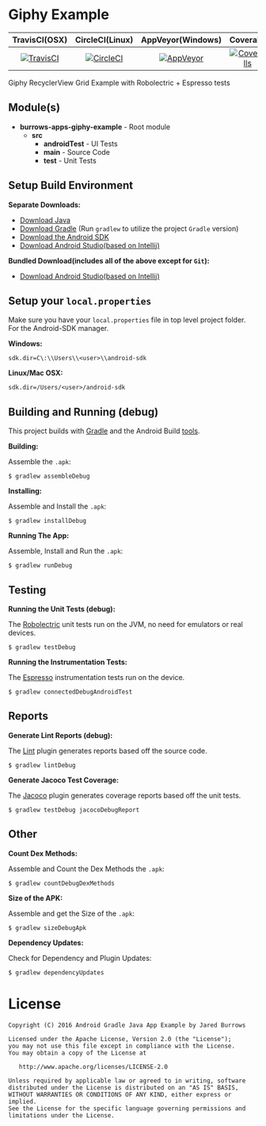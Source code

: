 # Giphy Example

|TravisCI(OSX)|CircleCI(Linux)|AppVeyor(Windows)|Coveralls|
|:---:|:---:|:---:|:---:|
|[![TravisCI](https://travis-ci.org/jaredsburrows/android-glide-giphy-example.svg?branch=master)](https://travis-ci.org/jaredsburrows/android-glide-giphy-example)|[![CircleCI](https://circleci.com/gh/jaredsburrows/android-glide-giphy-example.svg?style=shield)](https://circleci.com/gh/jaredsburrows/android-glide-giphy-example)|[![AppVeyor](https://ci.appveyor.com/api/projects/status/be1n4df4kvy5saaj/branch/master?svg=true)](https://ci.appveyor.com/project/jaredsburrows/android-glide-giphy-example/branch/master)|[![Coveralls](https://coveralls.io/repos/github/jaredsburrows/android-glide-giphy-example/badge.svg?branch=master)](https://coveralls.io/github/jaredsburrows/android-glide-giphy-example?branch=master)|

Giphy RecyclerView Grid Example with Robolectric + Espresso tests

## Module(s)
 
 - **burrows-apps-giphy-example** - Root module
   - **src**
     - **androidTest** - UI Tests
     - **main** - Source Code
     - **test** - Unit Tests


## Setup Build Environment
**Separate Downloads:**


 - [Download Java](https://java.com/en/download/)
 - [Download Gradle](https://gradle.org/downloads) (Run `gradlew` to utilize the project `Gradle` version)
 - [Download the Android SDK](http://developer.android.com/sdk/index.html#Other)
 - [Download Android Studio(based on Intellij)](http://developer.android.com/sdk/index.html#Other)


**Bundled Download(includes all of the above except for `Git`):**


 - [Download Android Studio(based on Intellij)](http://developer.android.com/sdk/index.html)

## Setup your `local.properties`


Make sure you have your `local.properties` file in top level project folder. For the Android-SDK manager.


**Windows:**


    sdk.dir=C\:\\Users\\<user>\\android-sdk


**Linux/Mac OSX:**


    sdk.dir=/Users/<user>/android-sdk


## Building and Running (debug)


This project builds with [Gradle](www.gradle.org) and the Android Build [tools](http://tools.android.com/tech-docs/new-build-system).


**Building:**


Assemble the `.apk`:


    $ gradlew assembleDebug


**Installing:**


Assemble and Install the `.apk`:


    $ gradlew installDebug


**Running The App:**


Assemble, Install and Run the `.apk`:


    $ gradlew runDebug


## Testing


**Running the Unit Tests (debug):**


The [Robolectric](http://robolectric.org/) unit tests run on the JVM, no need for emulators or real devices.


    $ gradlew testDebug
    
**Running the Instrumentation Tests:**


The [Espresso](https://developer.android.com/training/testing/ui-testing/espresso-testing.html) instrumentation tests run on the device.


    $ gradlew connectedDebugAndroidTest
    

## Reports


**Generate Lint Reports (debug):**


The [Lint](http://developer.android.com/tools/help/lint.html) plugin generates reports based off the source code.


    $ gradlew lintDebug


**Generate Jacoco Test Coverage:**


The [Jacoco](http://www.eclemma.org/jacoco/) plugin generates coverage reports based off the unit tests.


    $ gradlew testDebug jacocoDebugReport
    

## Other


**Count Dex Methods:**


Assemble and Count the Dex Methods the `.apk`:


    $ gradlew countDebugDexMethods


**Size of the APK:**


Assemble and get the Size of the `.apk`:


    $ gradlew sizeDebugApk


**Dependency Updates:**


Check for Dependency and Plugin Updates:


    $ gradlew dependencyUpdates
    

License
=========

    Copyright (C) 2016 Android Gradle Java App Example by Jared Burrows
   
    Licensed under the Apache License, Version 2.0 (the "License");
    you may not use this file except in compliance with the License.
    You may obtain a copy of the License at

       http://www.apache.org/licenses/LICENSE-2.0

    Unless required by applicable law or agreed to in writing, software
    distributed under the License is distributed on an "AS IS" BASIS,
    WITHOUT WARRANTIES OR CONDITIONS OF ANY KIND, either express or implied.
    See the License for the specific language governing permissions and
    limitations under the License.
